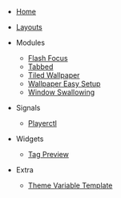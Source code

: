 - [Home](home.md)

- [Layouts](layouts/layout.md)

- Modules
    - [Flash Focus](module/flash.md)
    - [Tabbed](module/tabbed.md) 
    - [Tiled Wallpaper](module/twall.md)
    - [Wallpaper Easy Setup](module/wall.md)
    - [Window Swallowing](module/swal.md)

- Signals
    - [Playerctl](signals/pctl.md)

- Widgets
    - [Tag Preview](widgets/tag_preview.md)

- Extra
    - [Theme Variable Template](theme.md)
